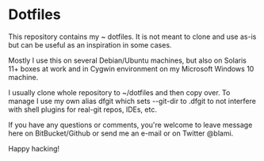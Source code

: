 Dotfiles
========
This repository contains my ~ dotfiles. It is not meant to clone and use as-is
but can be useful as an inspiration in some cases.

Mostly I use this on several Debian/Ubuntu machines, but also on Solaris 11+
boxes at work and in Cygwin environment on my Microsoft Windows 10 machine.

I usually clone whole repository to ~/dotfiles and then copy over. To manage I
use my own alias dfgit which sets --git-dir to .dfgit to not interfere with
shell plugins for real-git repos, IDEs, etc.

If you have any questions or comments, you're welcome to leave message here on
BitBucket/Github or send me an e-mail or on Twitter @blami.

Happy hacking!
